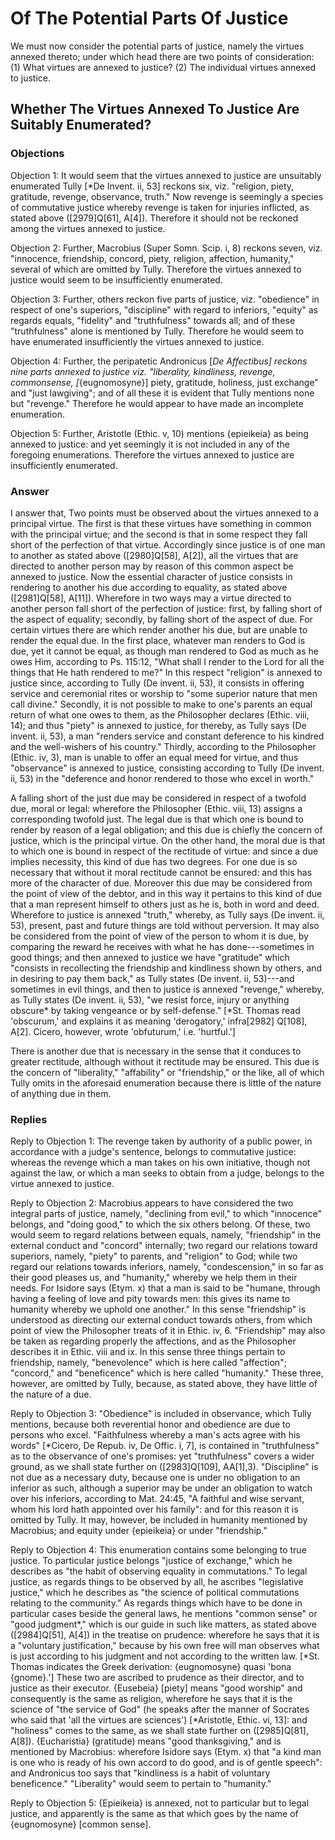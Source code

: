 # Of The Potential Parts Of Justice

We must now consider the potential parts of justice, namely the virtues annexed thereto; under which head there are two points of consideration:
(1) What virtues are annexed to justice?
(2) The individual virtues annexed to justice.
## Whether The Virtues Annexed To Justice Are Suitably Enumerated?

### Objections

Objection 1: It would seem that the virtues annexed to justice are unsuitably enumerated Tully [*De Invent. ii, 53] reckons six, viz. "religion, piety, gratitude, revenge, observance, truth." Now revenge is seemingly a species of commutative justice whereby revenge is taken for injuries inflicted, as stated above ([2979]Q[61], A[4]). Therefore it should not be reckoned among the virtues annexed to justice.

Objection 2: Further, Macrobius (Super Somn. Scip. i, 8) reckons seven, viz. "innocence, friendship, concord, piety, religion, affection, humanity," several of which are omitted by Tully. Therefore the virtues annexed to justice would seem to be insufficiently enumerated.

Objection 3: Further, others reckon five parts of justice, viz. "obedience" in respect of one's superiors, "discipline" with regard to inferiors, "equity" as regards equals, "fidelity" and "truthfulness" towards all; and of these "truthfulness" alone is mentioned by Tully. Therefore he would seem to have enumerated insufficiently the virtues annexed to justice.

Objection 4: Further, the peripatetic Andronicus [*De Affectibus] reckons nine parts annexed to justice viz. "liberality, kindliness, revenge, commonsense, [*{eugnomosyne}] piety, gratitude, holiness, just exchange" and "just lawgiving"; and of all these it is evident that Tully mentions none but "revenge." Therefore he would appear to have made an incomplete enumeration.

Objection 5: Further, Aristotle (Ethic. v, 10) mentions {epieikeia} as being annexed to justice: and yet seemingly it is not included in any of the foregoing enumerations. Therefore the virtues annexed to justice are insufficiently enumerated.

### Answer



I answer that, Two points must be observed about the virtues annexed to a principal virtue. The first is that these virtues have something in common with the principal virtue; and the second is that in some respect they fall short of the perfection of that virtue. Accordingly since justice is of one man to another as stated above ([2980]Q[58], A[2]), all the virtues that are directed to another person may by reason of this common aspect be annexed to justice. Now the essential character of justice consists in rendering to another his due according to equality, as stated above ([2981]Q[58], A[11]). Wherefore in two ways may a virtue directed to another person fall short of the perfection of justice: first, by falling short of the aspect of equality; secondly, by falling short of the aspect of due. For certain virtues there are which render another his due, but are unable to render the equal due. In the first place, whatever man renders to God is due, yet it cannot be equal, as though man rendered to God as much as he owes Him, according to Ps. 115:12, "What shall I render to the Lord for all the things that He hath rendered to me?" In this respect "religion" is annexed to justice since, according to Tully (De invent. ii, 53), it consists in offering service and ceremonial rites or worship to "some superior nature that men call divine." Secondly, it is not possible to make to one's parents an equal return of what one owes to them, as the Philosopher declares (Ethic. viii, 14); and thus "piety" is annexed to justice, for thereby, as Tully says (De invent. ii, 53), a man "renders service and constant deference to his kindred and the well-wishers of his country." Thirdly, according to the Philosopher (Ethic. iv, 3), man is unable to offer an equal meed for virtue, and thus "observance" is annexed to justice, consisting according to Tully (De invent. ii, 53) in the "deference and honor rendered to those who excel in worth."

A falling short of the just due may be considered in respect of a twofold due, moral or legal: wherefore the Philosopher (Ethic. viii, 13) assigns a corresponding twofold just. The legal due is that which one is bound to render by reason of a legal obligation; and this due is chiefly the concern of justice, which is the principal virtue. On the other hand, the moral due is that to which one is bound in respect of the rectitude of virtue: and since a due implies necessity, this kind of due has two degrees. For one due is so necessary that without it moral rectitude cannot be ensured: and this has more of the character of due. Moreover this due may be considered from the point of view of the debtor, and in this way it pertains to this kind of due that a man represent himself to others just as he is, both in word and deed. Wherefore to justice is annexed "truth," whereby, as Tully says (De invent. ii, 53), present, past and future things are told without perversion. It may also be considered from the point of view of the person to whom it is due, by comparing the reward he receives with what he has done---sometimes in good things; and then annexed to justice we have "gratitude" which "consists in recollecting the friendship and kindliness shown by others, and in desiring to pay them back," as Tully states (De invent. ii, 53)---and sometimes in evil things, and then to justice is annexed "revenge," whereby, as Tully states (De invent. ii, 53), "we resist force, injury or anything obscure* by taking vengeance or by self-defense." [*St. Thomas read 'obscurum,' and explains it as meaning 'derogatory,' infra[2982] Q[108], A[2]. Cicero, however, wrote 'obfuturum,' i.e. 'hurtful.']

There is another due that is necessary in the sense that it conduces to greater rectitude, although without it rectitude may be ensured. This due is the concern of "liberality," "affability" or "friendship," or the like, all of which Tully omits in the aforesaid enumeration because there is little of the nature of anything due in them.

### Replies

Reply to Objection 1: The revenge taken by authority of a public power, in accordance with a judge's sentence, belongs to commutative justice: whereas the revenge which a man takes on his own initiative, though not against the law, or which a man seeks to obtain from a judge, belongs to the virtue annexed to justice.

Reply to Objection 2: Macrobius appears to have considered the two integral parts of justice, namely, "declining from evil," to which "innocence" belongs, and "doing good," to which the six others belong. Of these, two would seem to regard relations between equals, namely, "friendship" in the external conduct and "concord" internally; two regard our relations toward superiors, namely, "piety" to parents, and "religion" to God; while two regard our relations towards inferiors, namely, "condescension," in so far as their good pleases us, and "humanity," whereby we help them in their needs. For Isidore says (Etym. x) that a man is said to be "humane, through having a feeling of love and pity towards men: this gives its name to humanity whereby we uphold one another." In this sense "friendship" is understood as directing our external conduct towards others, from which point of view the Philosopher treats of it in Ethic. iv, 6. "Friendship" may also be taken as regarding properly the affections, and as the Philosopher describes it in Ethic. viii and ix. In this sense three things pertain to friendship, namely, "benevolence" which is here called "affection"; "concord," and "beneficence" which is here called "humanity." These three, however, are omitted by Tully, because, as stated above, they have little of the nature of a due.

Reply to Objection 3: "Obedience" is included in observance, which Tully mentions, because both reverential honor and obedience are due to persons who excel. "Faithfulness whereby a man's acts agree with his words" [*Cicero, De Repub. iv, De Offic. i, 7], is contained in "truthfulness" as to the observance of one's promises: yet "truthfulness" covers a wider ground, as we shall state further on ([2983]Q[109], AA[1],3). "Discipline" is not due as a necessary duty, because one is under no obligation to an inferior as such, although a superior may be under an obligation to watch over his inferiors, according to Mat. 24:45, "A faithful and wise servant, whom his lord hath appointed over his family": and for this reason it is omitted by Tully. It may, however, be included in humanity mentioned by Macrobius; and equity under {epieikeia} or under "friendship."

Reply to Objection 4: This enumeration contains some belonging to true justice. To particular justice belongs "justice of exchange," which he describes as "the habit of observing equality in commutations." To legal justice, as regards things to be observed by all, he ascribes "legislative justice," which he describes as "the science of political commutations relating to the community." As regards things which have to be done in particular cases beside the general laws, he mentions "common sense" or "good judgment*," which is our guide in such like matters, as stated above ([2984]Q[51], A[4]) in the treatise on prudence: wherefore he says that it is a "voluntary justification," because by his own free will man observes what is just according to his judgment and not according to the written law. [*St. Thomas indicates the Greek derivation: {eugnomosyne} quasi 'bona {gnome}.'] These two are ascribed to prudence as their director, and to justice as their executor. {Eusebeia} [piety] means "good worship" and consequently is the same as religion, wherefore he says that it is the science of "the service of God" (he speaks after the manner of Socrates who said that 'all the virtues are sciences') [*Aristotle, Ethic. vi, 13]: and "holiness" comes to the same, as we shall state further on ([2985]Q[81], A[8]). {Eucharistia} (gratitude) means "good thanksgiving," and is mentioned by Macrobius: wherefore Isidore says (Etym. x) that "a kind man is one who is ready of his own accord to do good, and is of gentle speech": and Andronicus too says that "kindliness is a habit of voluntary beneficence." "Liberality" would seem to pertain to "humanity."

Reply to Objection 5: {Epieikeia} is annexed, not to particular but to legal justice, and apparently is the same as that which goes by the name of {eugnomosyne} [common sense].
